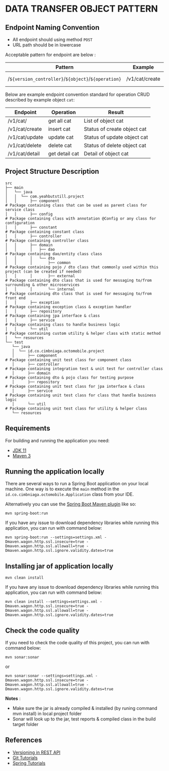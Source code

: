 # DATA TRANSFER OBJECT PATTERN

## Endpoint Naming Convention

- All endpoint should using method `POST`
- URL path should be in lowercase

Acceptable pattern for endpoint are below :

| Pattern                                             | Example        | Description            |
|-----------------------------------------------------|----------------|------------------------|
| /`${version_controller}`/`${object}`/`${operation}` | /v1/cat/create | save/create object cat |

Below are example endpoint convention standard for operation CRUD described by example object `cat`:

| Endpoint       | Operation      | Result                      |
|----------------|----------------|-----------------------------|
| /v1/cat/       | get all cat    | List of object cat          |
| /v1/cat/create | insert cat     | Status of create object cat |
| /v1/cat/update | update cat     | Status of update object cat |
| /v1/cat/delete | delete cat     | Status of delete object cat |
| /v1/cat/detail | get detail cat | Detail of object cat        |

## Project Structure Description

 ```
src
├── main
│   └── java
│   │  └── com.yeahbutstill.project
│   │      ├── component                                               # Package containing class that can be used as parent class for service class
│   │      ├── config                                                  # Package containing class with annotation @Config or any class for configuration 
│   │      ├── constant                                                # Package containing constant class
│   │      ├── controller                                              # Package containing controller class
│   │      ├── domain                                                  
│   │      │   ├── dao                                                 # Package containing dao/entity class class
│   │      │   └── dto
│   │      │       ├── common                                          # Package containing pojo / dto class that commonly used within this project (can be created if needed)
│   │      │       ├── external                                        # Package containing dto class that is used for messaging to/from surrounding & other microservices
│   │      │       └── internal                                        # Package containing dto class that is used for messaging to/from front end
│   │      ├── exception                                               # Package containing exception class & exception handler
│   │      ├── repository                                              # Package containing jpa interface & class
│   │      ├── service                                                 # Package containing class to handle business logic
│   │      └── util                                                    # Package containing custom utility & helper class with static method
│   └── resources
└── test
    └── java
    │  └── id.co.cimbniaga.octomobile.project
    │      ├── component                                               # Package containing unit test class for component class
    │      ├── controller                                              # Package containing integration test & unit test for controller class
    │      ├── domain                                                  # Package containing dto & pojo class for testing purpose
    │      ├── repository                                              # Package containing unit test class for jpa interface & class
    │      ├── service                                                 # Package containing unit test class for class that handle business logic
    │      └── util                                                    # Package containing unit test class for utility & helper class
    └── resources

```

## Requirements

For building and running the application you need:

- [JDK 11](https://www.oracle.com/java/technologies/javase-jdk11-downloads.html)
- [Maven 3](https://maven.apache.org)

## Running the application locally

There are several ways to run a Spring Boot application on your local machine. One way is to execute the `main` method
in the `id.co.cimbniaga.octomobile.Application` class from your IDE.

Alternatively you can use
the [Spring Boot Maven plugin](https://docs.spring.io/spring-boot/docs/current/reference/html/build-tool-plugins-maven-plugin.html)
like so:

```shell
mvn spring-boot:run
```

If you have any issue to download dependency libraries while running this application, you can run with command below:

```shell
mvn spring-boot:run --settings=settings.xml -Dmaven.wagon.http.ssl.insecure=true -Dmaven.wagon.http.ssl.allowall=true -Dmaven.wagon.http.ssl.ignore.validity.dates=true 
```

## Installing jar of application locally <a name="how-to-install"></a>

```shell
mvn clean install
```

If you have any issue to download dependency libraries while running this application, you can run with command below:

```shell
mvn clean install --settings=settings.xml -Dmaven.wagon.http.ssl.insecure=true -Dmaven.wagon.http.ssl.allowall=true -Dmaven.wagon.http.ssl.ignore.validity.dates=true 
```

## Check the code quality <a name="how-to-sonar"></a>

If you need to check the code quality of this project, you can run with command below:

```shell
mvn sonar:sonar
```

or

```shell
mvn sonar:sonar --settings=settings.xml -Dmaven.wagon.http.ssl.insecure=true -Dmaven.wagon.http.ssl.allowall=true -Dmaven.wagon.http.ssl.ignore.validity.dates=true 
```

**Notes** :

- Make sure the jar is already compiled & installed (by runing command mvn install) in local project folder
- Sonar will look up to the jar, test reports & compiled class in the build target folder

## References

- [Versioning in REST API](https://javahotfix.blogspot.com/2019/03/versioning-in-rest-api.html)
- [Git Tutorials](https://www.atlassian.com/git/tutorials)
- [Spring Tutorials](https://spring.io/guides#tutorials)
